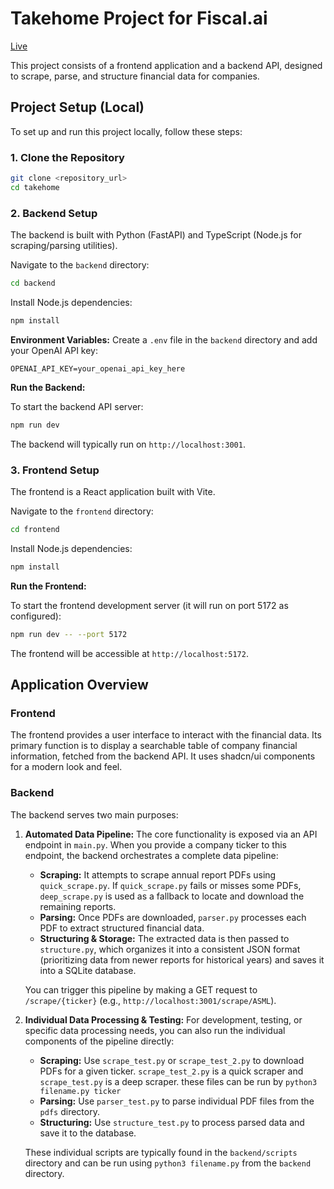 # Takehome Project for Fiscal.ai

[Live](https://takehome-rho.vercel.app/)

This project consists of a frontend application and a backend API, designed to scrape, parse, and structure financial data for companies.

## Project Setup (Local)

To set up and run this project locally, follow these steps:

### 1. Clone the Repository

```bash
git clone <repository_url>
cd takehome
```

### 2. Backend Setup

The backend is built with Python (FastAPI) and TypeScript (Node.js for scraping/parsing utilities).

Navigate to the `backend` directory:

```bash
cd backend
```

Install Node.js dependencies:

```bash
npm install
```

**Environment Variables:**
Create a `.env` file in the `backend` directory and add your OpenAI API key:

```
OPENAI_API_KEY=your_openai_api_key_here
```

**Run the Backend:**

To start the backend API server:

```bash
npm run dev
```

The backend will typically run on `http://localhost:3001`.

### 3. Frontend Setup

The frontend is a React application built with Vite.

Navigate to the `frontend` directory:

```bash
cd frontend
```

Install Node.js dependencies:

```bash
npm install
```

**Run the Frontend:**

To start the frontend development server (it will run on port 5172 as configured):

```bash
npm run dev -- --port 5172
```

The frontend will be accessible at `http://localhost:5172`.

## Application Overview

### Frontend

The frontend provides a user interface to interact with the financial data. Its primary function is to display a searchable table of company financial information, fetched from the backend API. It uses shadcn/ui components for a modern look and feel.

### Backend

The backend serves two main purposes:

1.  **Automated Data Pipeline:**
    The core functionality is exposed via an API endpoint in `main.py`. When you provide a company ticker to this endpoint, the backend orchestrates a complete data pipeline:
    *   **Scraping:** It attempts to scrape annual report PDFs using `quick_scrape.py`. If `quick_scrape.py` fails or misses some PDFs, `deep_scrape.py` is used as a fallback to locate and download the remaining reports.
    *   **Parsing:** Once PDFs are downloaded, `parser.py` processes each PDF to extract structured financial data.
    *   **Structuring & Storage:** The extracted data is then passed to `structure.py`, which organizes it into a consistent JSON format (prioritizing data from newer reports for historical years) and saves it into a SQLite database.

    You can trigger this pipeline by making a GET request to `/scrape/{ticker}` (e.g., `http://localhost:3001/scrape/ASML`).

2.  **Individual Data Processing & Testing:**
    For development, testing, or specific data processing needs, you can also run the individual components of the pipeline directly:
    *   **Scraping:** Use `scrape_test.py` or `scrape_test_2.py` to download PDFs for a given ticker. `scrape_test_2.py` is a quick scraper and `scrape_test.py` is a deep scraper. these files can be run by `python3 filename.py ticker`
    *   **Parsing:** Use `parser_test.py` to parse individual PDF files from the `pdfs` directory.
    *   **Structuring:** Use `structure_test.py` to process parsed data and save it to the database.

    These individual scripts are typically found in the `backend/scripts` directory and can be run using `python3 filename.py`   from the `backend` directory.
